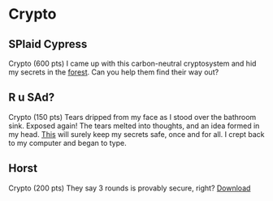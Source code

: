 # Crypto

## SPlaid Cypress

Crypto (600 pts)
I came up with this carbon-neutral cryptosystem and hid my secrets in the [forest](https://play.plaidctf.com/files/splaid-cypress_c3a8151251a3bcd2eac5f176112e9db9.zip
). Can you help them find their way out? 

## R u SAd?

Crypto (150 pts)
Tears dripped from my face as I stood over the bathroom sink. Exposed again! The tears melted into thoughts, and an idea formed in my head. [This](https://play.plaidctf.com/files/rusad_ece608061c4dd2d74b6011a5c7a7f83d.zip) will surely keep my secrets safe, once and for all. I crept back to my computer and began to type.

## Horst

Crypto (200 pts)
They say 3 rounds is provably secure, right? [Download](https://play.plaidctf.com/files/horst_1413814aa07a564df58dd90f700b2afd.tgz)